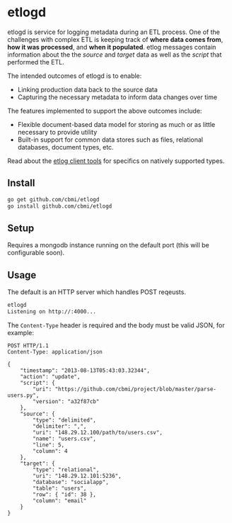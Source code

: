 # etlogd

etlogd is service for logging metadata during an ETL process. One of the challenges with complex ETL is keeping track of **where data comes from**, **how it was processed**, and **when it populated**. etlog messages contain information about the the _source_ and _target_ data as well as the _script_ that performed the ETL.

The intended outcomes of etlogd is to enable:

- Linking production data back to the source data
- Capturing the necessary metadata to inform data changes over time

The features implemented to support the above outcomes include:

- Flexible document-based data model for storing as much or as little necessary to provide utility
- Built-in support for common data stores such as files, relational databases, document types, etc.

Read about the [etlog client tools](https://github.com/cbmi/etlog/) for specifics on natively supported types.

## Install

```bash
go get github.com/cbmi/etlogd
go install github.com/cbmi/etlogd
```

## Setup

Requires a mongodb instance running on the default port (this will be configurable soon).

## Usage

The default is an HTTP server which handles POST reqeusts.

```bash
etlogd
Listening on http://:4000...
```

The `Content-Type` header is required and the body must be valid JSON, for example:

```
POST HTTP/1.1
Content-Type: application/json

{
    "timestamp": "2013-08-13T05:43:03.32344",
    "action": "update",
    "script": {
        "uri": "https://github.com/cbmi/project/blob/master/parse-users.py",
        "version": "a32f87cb"
    },
    "source": {
        "type": "delimited",
        "delimiter": ",",
        "uri": "148.29.12.100/path/to/users.csv",
        "name": "users.csv",
        "line": 5,
        "column": 4
    },
    "target": {
        "type": "relational",
        "uri": "148.29.12.101:5236",
        "database": "socialapp",
        "table": "users",
        "row": { "id": 38 },
        "column": "email"
    }
}
```
